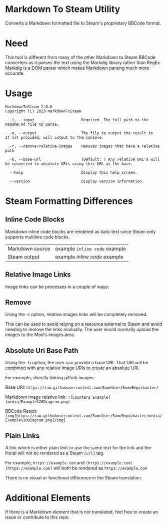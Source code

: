 # Markdown To Steam Utility

Converts a Markdown formatted file to Steam's proprietary BBCode format.  


# Need
This tool is different from many of the other Markdown to Steam BBCode converters as it parses the text using the Markdig library rather than RegEx.  Markdig is a DOM parser which makes Markdown parsing much more accurate.

# Usage

```
MarkdownToSteam 2.0.0
Copyright (C) 2023 MarkdownToSteam

  -i, --input                     Required. The full path to the ReadMe.md file to parse.

  -o, --output                    The file to output the result to.  If not provided, will output to the console.

  -r, --remove-relative-images    Removes images that have a relative path

  -b, --base-url                  (Default: ) Any relative URI's will be converted to absolute URLs using this URL as the base.

  --help                          Display this help screen.

  --version                       Display version information.
  ```


# Steam Formatting Differences

## Inline Code Blocks

Markdown inline code blocks are rendered as italic text since Steam only supports multiline code blocks.

|||
|--|--|
|Markdown source|example ```inline code``` example|
|Steam output|example *inline code* example|


## Relative Image Links
Image links can be processes in a couple of ways:

## Remove
Using the -r option, relative images links will be completely removed.  

This can be used to avoid relying on a resource external to Steam and avoid needing to remove the links manually.  The user would normally upload the images to the Mod's images area.

## Absolute Uri Base Path
Using the -b option, the user can provide a base URI.  That URI will be combined with any relative image URIs to create an absolute URI.

For example, directly linking github images:

Base URI:
```https://raw.githubusercontent.com/SomeUser/SomeRepo/master/```

Markdown image relative link:
```![Counters Example](media/Example%20Diagram.png)```

BBCode Result:
```[img]https://raw.githubusercontent.com/SomeUser/SomeRepo/master/media/Example%20Diagram.png[/img]```



## Plain Links
A link which is either plain text or use the same text for the link and the literal will not be rendered as a Steam `[url]` tag.

For example, ```https://example.com``` and ```(https://example.com)[https://example.com]``` will both be rendered as ```https://example.com```

There is no visual or functional difference in the Steam translation.

# Additional Elements
If there is a Markdown element that is not translated, feel free to create an issue or contribute to this repo.

